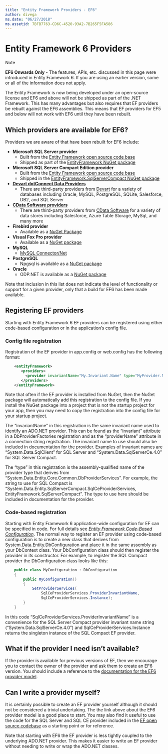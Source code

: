 ```yaml
---
title: "Entity Framework Providers - EF6"
author: divega
ms.date: "06/27/2018"
ms.assetid: 7BFB7763-CD6C-4520-93A2-7B265F5FA586
---
```


# Entity Framework 6 Providers
> [!NOTE]
> **EF6 Onwards Only** - The features, APIs, etc. discussed in this page were introduced in Entity Framework 6. If you are using an earlier version, some or all of the information does not apply.

The Entity Framework is now being developed under an open-source license and EF6 and above will not be shipped as part of the .NET Framework. This has many advantages but also requires that EF providers be rebuilt against the EF6 assemblies. This means that EF providers for EF5 and below will not work with EF6 until they have been rebuilt.

## Which providers are available for EF6?

Providers we are aware of that have been rebuilt for EF6 include:

*   **Microsoft SQL Server provider**
    *   Built from the [Entity Framework open source code base](http://github.com/aspnet/EntityFramework6)
    *   Shipped as part of the [EntityFramework NuGet package](http://nuget.org/packages/EntityFramework)
*   **Microsoft SQL Server Compact Edition provider**
    *   Built from the [Entity Framework open source code base](http://github.com/aspnet/EntityFramework6)
    *   Shipped in the [EntityFramework.SqlServerCompact NuGet package](http://nuget.org/packages/EntityFramework.SqlServerCompact)
*   [**Devart dotConnect Data Providers**](http://www.devart.com/dotconnect/)
    *   There are third-party providers from [Devart](http://www.devart.com/) for a variety of databases including Oracle, MySQL, PostgreSQL, SQLite, Salesforce, DB2, and SQL Server
*   [**CData Software providers**](http://www.cdata.com/ado/)
    *   There are third-party providers from [CData Software](http://www.cdata.com/ado/) for a variety of data stores including Salesforce, Azure Table Storage, MySql, and many more
*   **Firebird provider**
    *   Available as a [NuGet Package](http://www.nuget.org/packages/EntityFramework.Firebird/)
*   **Visual Fox Pro provider**
    *   Available as a [NuGet package](https://www.nuget.org/packages/VFPEntityFrameworkProvider2/)
*   **MySQL**
    *   [MySQL Connector/Net](http://dev.mysql.com/downloads/connector/net/)
*   **PostgreSQL**
    *   Npgsql is available as a [NuGet package](https://www.nuget.org/packages/EntityFramework6.Npgsql/)
*   **Oracle**
    *   ODP.NET is available as a [NuGet package](https://www.nuget.org/packages/Oracle.ManagedDataAccess.EntityFramework/)

Note that inclusion in this list does not indicate the level of functionality or support for a given provider, only that a build for EF6 has been made available.

## Registering EF providers

Starting with Entity Framework 6 EF providers can be registered using either code-based configuration or in the application’s config file.

### Config file registration

Registration of the EF provider in app.config or web.config has the following format:


``` xml
    <entityFramework>
       <providers>
         <provider invariantName="My.Invariant.Name" type="MyProvider.MyProviderServices, MyAssembly" />
       </providers>
    </entityFramework>
```

Note that often if the EF provider is installed from NuGet, then the NuGet package will automatically add this registration to the config file. If you install the NuGet package into a project that is not the startup project for your app, then you may need to copy the registration into the config file for your startup project.

The “invariantName” in this registration is the same invariant name used to identify an ADO.NET provider. This can be found as the “invariant” attribute in a DbProviderFactories registration and as the “providerName” attribute in a connection string registration. The invariant name to use should also be included in documentation for the provider. Examples of invariant names are “System.Data.SqlClient” for SQL Server and “System.Data.SqlServerCe.4.0” for SQL Server Compact.

The “type” in this registration is the assembly-qualified name of the provider type that derives from “System.Data.Entity.Core.Common.DbProviderServices”. For example, the string to use for SQL Compact is “System.Data.Entity.SqlServerCompact.SqlCeProviderServices, EntityFramework.SqlServerCompact”. The type to use here should be included in documentation for the provider.

### Code-based registration

Starting with Entity Framework 6 application-wide configuration for EF can be specified in code. For full details see _[Entity Framework Code-Based Configuration](https://msdn.microsoft.com/data/jj680699)_. The normal way to register an EF provider using code-based configuration is to create a new class that derives from System.Data.Entity.DbConfiguration and place it in the same assembly as your DbContext class. Your DbConfiguration class should then register the provider in its constructor. For example, to register the SQL Compact provider the DbConfiguration class looks like this:

``` csharp
    public class MyConfiguration : DbConfiguration
    {
        public MyConfiguration()
        {
            SetProviderServices(
                SqlCeProviderServices.ProviderInvariantName,
                SqlCeProviderServices.Instance);
        }
    }
```

In this code “SqlCeProviderServices.ProviderInvariantName” is a convenience for the SQL Server Compact provider invariant name string (“System.Data.SqlServerCe.4.0”) and SqlCeProviderServices.Instance returns the singleton instance of the SQL Compact EF provider.

## What if the provider I need isn’t available?

If the provider is available for previous versions of EF, then we encourage you to contact the owner of the provider and ask them to create an EF6 version. You should include a reference to the [documentation for the EF6 provider model](~/ef6/fundamentals/providers/provider-model.md).

## Can I write a provider myself?

It is certainly possible to create an EF provider yourself although it should not be considered a trivial undertaking. The the link above about the EF6 provider model is a good place to start. You may also find it useful to use the code for the SQL Server and SQL CE provider included in the [EF open source codebase](https://github.com/aspnet/EntityFramework6) as a starting point or for reference.

Note that starting with EF6 the EF provider is less tightly coupled to the underlying ADO.NET provider. This makes it easier to write an EF provider without needing to write or wrap the ADO.NET classes.
